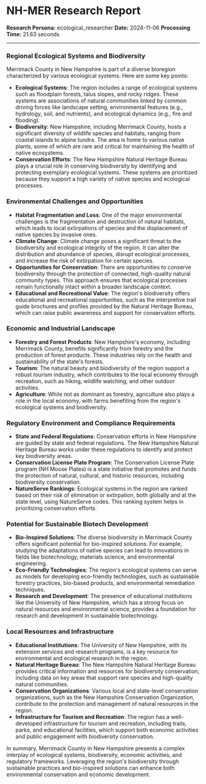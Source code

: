 # NH-MER Research Report

**Research Persona:** ecological_researcher
**Date:** 2024-11-06
**Processing Time:** 21.63 seconds

---

### Regional Ecological Systems and Biodiversity

Merrimack County in New Hampshire is part of a diverse bioregion characterized by various ecological systems. Here are some key points:

- **Ecological Systems**: The region includes a range of ecological systems such as floodplain forests, talus slopes, and rocky ridges. These systems are associations of natural communities linked by common driving forces like landscape setting, environmental features (e.g., hydrology, soil, and nutrients), and ecological dynamics (e.g., fire and flooding).
- **Biodiversity**: New Hampshire, including Merrimack County, hosts a significant diversity of wildlife species and habitats, ranging from coastal islands to alpine tundra. The area is home to various native plants, some of which are rare and critical for maintaining the health of native ecosystems.
- **Conservation Efforts**: The New Hampshire Natural Heritage Bureau plays a crucial role in conserving biodiversity by identifying and protecting exemplary ecological systems. These systems are prioritized because they support a high variety of native species and ecological processes.

### Environmental Challenges and Opportunities

- **Habitat Fragmentation and Loss**: One of the major environmental challenges is the fragmentation and destruction of natural habitats, which leads to local extirpations of species and the displacement of native species by invasive ones.
- **Climate Change**: Climate change poses a significant threat to the biodiversity and ecological integrity of the region. It can alter the distribution and abundance of species, disrupt ecological processes, and increase the risk of extirpation for certain species.
- **Opportunities for Conservation**: There are opportunities to conserve biodiversity through the protection of connected, high-quality natural community types. This approach ensures that ecological processes remain functionally intact within a broader landscape context.
- **Educational and Recreational Value**: The region's biodiversity offers educational and recreational opportunities, such as the interpretive trail guide brochures and profiles provided by the Natural Heritage Bureau, which can raise public awareness and support for conservation efforts.

### Economic and Industrial Landscape

- **Forestry and Forest Products**: New Hampshire's economy, including Merrimack County, benefits significantly from forestry and the production of forest products. These industries rely on the health and sustainability of the state's forests.
- **Tourism**: The natural beauty and biodiversity of the region support a robust tourism industry, which contributes to the local economy through recreation, such as hiking, wildlife watching, and other outdoor activities.
- **Agriculture**: While not as dominant as forestry, agriculture also plays a role in the local economy, with farms benefiting from the region's ecological systems and biodiversity.

### Regulatory Environment and Compliance Requirements

- **State and Federal Regulations**: Conservation efforts in New Hampshire are guided by state and federal regulations. The New Hampshire Natural Heritage Bureau works under these regulations to identify and protect key biodiversity areas.
- **Conservation License Plate Program**: The Conservation License Plate program (NH Moose Plates) is a state initiative that promotes and funds the protection of natural, cultural, and historic resources, including biodiversity conservation.
- **NatureServe Rankings**: Ecological systems in the region are ranked based on their risk of elimination or extirpation, both globally and at the state level, using NatureServe codes. This ranking system helps in prioritizing conservation efforts.

### Potential for Sustainable Biotech Development

- **Bio-Inspired Solutions**: The diverse biodiversity in Merrimack County offers significant potential for bio-inspired solutions. For example, studying the adaptations of native species can lead to innovations in fields like biotechnology, materials science, and environmental engineering.
- **Eco-Friendly Technologies**: The region's ecological systems can serve as models for developing eco-friendly technologies, such as sustainable forestry practices, bio-based products, and environmental remediation techniques.
- **Research and Development**: The presence of educational institutions like the University of New Hampshire, which has a strong focus on natural resources and environmental science, provides a foundation for research and development in sustainable biotechnology.

### Local Resources and Infrastructure

- **Educational Institutions**: The University of New Hampshire, with its extension services and research programs, is a key resource for environmental and ecological research in the region.
- **Natural Heritage Bureau**: The New Hampshire Natural Heritage Bureau provides critical information and resources for biodiversity conservation, including data on key areas that support rare species and high-quality natural communities.
- **Conservation Organizations**: Various local and state-level conservation organizations, such as the New Hampshire Conservation Organization, contribute to the protection and management of natural resources in the region.
- **Infrastructure for Tourism and Recreation**: The region has a well-developed infrastructure for tourism and recreation, including trails, parks, and educational facilities, which support both economic activities and public engagement with biodiversity conservation.

In summary, Merrimack County in New Hampshire presents a complex interplay of ecological systems, biodiversity, economic activities, and regulatory frameworks. Leveraging the region's biodiversity through sustainable practices and bio-inspired solutions can enhance both environmental conservation and economic development.